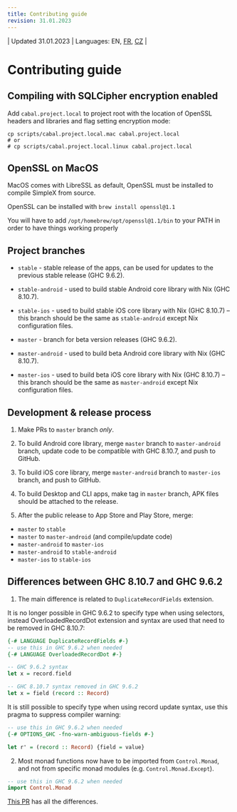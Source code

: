```yaml
---
title: Contributing guide
revision: 31.01.2023
---
```


| Updated 31.01.2023 | Languages: EN, [FR](/docs/lang/fr/CONTRIBUTING.md), [CZ](/docs/lang/cs/CONTRIBUTING.md) |

# Contributing guide

## Compiling with SQLCipher encryption enabled

Add `cabal.project.local` to project root with the location of OpenSSL headers and libraries and flag setting encryption mode:

```
cp scripts/cabal.project.local.mac cabal.project.local
# or
# cp scripts/cabal.project.local.linux cabal.project.local
```

## OpenSSL on MacOS

MacOS comes with LibreSSL as default, OpenSSL must be installed to compile SimpleX from source.

OpenSSL can be installed with `brew install openssl@1.1`

You will have to add `/opt/homebrew/opt/openssl@1.1/bin` to your PATH in order to have things working properly


## Project branches

- `stable` - stable release of the apps, can be used for updates to the previous stable release (GHC 9.6.2).

- `stable-android` - used to build stable Android core library with Nix (GHC 8.10.7).

- `stable-ios` - used to build stable iOS core library with Nix (GHC 8.10.7) – this branch should be the same as `stable-android` except Nix configuration files.

- `master` - branch for beta version releases (GHC 9.6.2).

- `master-android` - used to build beta Android core library with Nix (GHC 8.10.7).

- `master-ios` - used to build beta iOS core library with Nix (GHC 8.10.7) – this branch should be the same as `master-android` except Nix configuration files.


## Development & release process

1. Make PRs to `master` branch _only_.

2. To build Android core library, merge `master` branch to `master-android` branch, update code to be compatible with GHC 8.10.7, and push to GitHub.

3. To build iOS core library, merge `master-android` branch to `master-ios` branch, and push to GitHub.

4. To build Desktop and CLI apps, make tag in `master` branch, APK files should be attached to the release.

5. After the public release to App Store and Play Store, merge:
- `master` to `stable`
- `master` to `master-android` (and compile/update code)
- `master-android` to `master-ios`
- `master-android` to `stable-android`
- `master-ios` to `stable-ios`


## Differences between GHC 8.10.7 and GHC 9.6.2

1. The main difference is related to `DuplicateRecordFields` extension.

It is no longer possible in GHC 9.6.2 to specify type when using selectors, instead OverloadedRecordDot extension and syntax are used that need to be removed in GHC 8.10.7:

```haskell
{-# LANGUAGE DuplicateRecordFields #-}
-- use this in GHC 9.6.2 when needed
{-# LANGUAGE OverloadedRecordDot #-}

-- GHC 9.6.2 syntax
let x = record.field

-- GHC 8.10.7 syntax removed in GHC 9.6.2
let x = field (record :: Record)
```

It is still possible to specify type when using record update syntax, use this pragma to suppress compiler warning:

```haskell
-- use this in GHC 9.6.2 when needed
{-# OPTIONS_GHC -fno-warn-ambiguous-fields #-}

let r' = (record :: Record) {field = value}
```

2. Most monad functions now have to be imported from `Control.Monad`, and not from specific monad modules (e.g. `Control.Monad.Except`).

```haskell
-- use this in GHC 9.6.2 when needed
import Control.Monad
```

[This PR](https://github.com/simplex-chat/simplex-chat/pull/2975/files) has all the differences.
